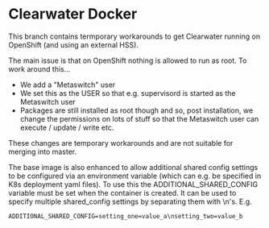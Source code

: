 # Clearwater Docker

This branch contains termporary workarounds to get Clearwater running on OpenShift (and using an external HSS).

The main issue is that on OpenShift nothing is allowed to run as root.  To work around this...
- We add a "Metaswitch" user
- We set this as the USER so that e.g. supervisord is started as the Metaswitch user
- Packages are still installed as root though and so, post installation, we change the permissions on lots of stuff so that the Metaswitch user can execute / update / write etc.

These changes are temporary workarounds and are not suitable for merging into master.

The base image is also enhanced to allow additional shared config settings to be configured via an environment variable (which can e.g. be specified in K8s deployment yaml files).  To use this the ADDITIONAL_SHARED_CONFIG variable must be set when the container is created. It can be used to specify multiple shared_config settings by separating them with \n's.  E.g. 
```
ADDITIONAL_SHARED_CONFIG=setting_one=value_a\nsetting_two=value_b   
```


